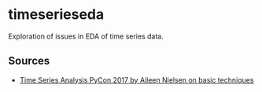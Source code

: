 # timeserieseda

Exploration of issues in EDA of time series data.

## Sources

* [Time Series Analysis PyCon 2017 by Aileen Nielsen on basic techniques](https://www.youtube.com/watch?v=zmfe2RaX-14)
